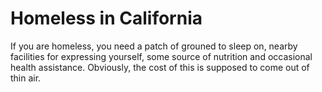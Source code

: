 # Homeless in California
If you are homeless, you need a patch of grouned to sleep on, nearby facilities for expressing yourself, some source of nutrition and occasional health assistance. Obviously, the cost of this is supposed to come out of thin air.